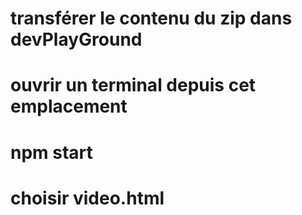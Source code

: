 # transférer le contenu du zip dans devPlayGround
# ouvrir un terminal depuis cet emplacement
# npm start
# choisir video.html
